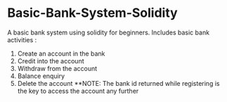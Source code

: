 # Basic-Bank-System-Solidity
A basic bank system using solidity for beginners.
Includes basic bank activities :
1. Create an account in the bank
2. Credit into the account
3. Withdraw from the account
4. Balance enquiry
5. Delete the account
**NOTE: The bank id returned while registering is the key to access the account any further
